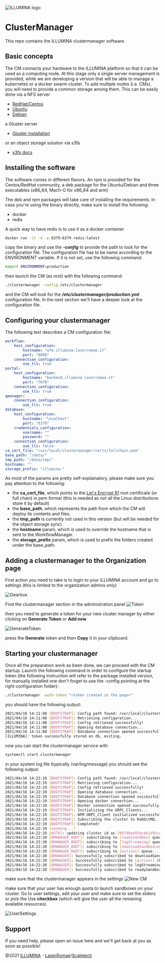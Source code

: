 ![ILLUMINA logo](./media/logo-main-color-positive.png)

# ClusterManager

This repo contains the ILLUMINA clustermanager software. 

## Basic concepts
The CM connects your hardware to the ILLUMINA platform so that it can be used as a computing node. At this stage only a single server management is provided, while we are developing a version that will be able to manage a kubernetes or a docker swarm cluster.
To add multiple nodes (i.e. CMs), you will need to provide a common storage among them. This can be easily done via a NFS server
* [RedHat/Centos](https://access.redhat.com/documentation/en-us/red_hat_enterprise_linux/7/html/storage_administration_guide/nfs-serverconfig)
* [Ubuntu](https://help.ubuntu.com/community/NFSv4Howto)
* [Debian](https://wiki.debian.org/NFSServerSetup)

a Gluster server
* [Gluster installation](https://docs.gluster.org/en/latest/)

or an object storage solution via s3fs
* [s3fs docs](https://github.com/s3fs-fuse/s3fs-fuse)

## Installing the software
The software comes in different flavors. An rpm is provided for the Centos/RedHat community, a deb package for the Ubuntu/Debian and three executables (x86_64, Mach-O for x86_64 and arm)

The deb and rpm packages will take care of installing the requirements. In case you're using the binary directly, make sure to install the following:
* docker
* redis

A quick way to have redis is to use it as a docker container
```bash
docker run -it -d -p 6379:6379 redis:latest
```

copy the binary and use the **_-config_** to provide the path to look for the configuration file. The configuration file has to be name according to the ENVIRONMENT variable. If it is not set, use the following command:

```bash
export ENVIRONMENT=production
```

then launch the CM (as root) with the following command:

```bash
./clustermanager -config /etc/clustermanager
```
and the CM will look for the **_/etc/clustermanager/production.yml_** configuration file.
In the next section we'll have a deeper look at the configuration file.
## Configuring your clustermanager
The following text describes a CM configuration file:
```yaml
workflow:
    host_configuration:
        hostname: "wfm.illumina.laserromae.it"
        port: "8080"
    connection_configuration:
        use_tls: true
portal:
    host_configuration:
        hostname: "backend.illumina.laserromae.it"
        port: "7070"
    connection_configuration:
        use_tls: true
qmanager:
    connection_configuration:
        use_tls: true
database:
    host_configuration:
        hostname: "localhost"
        port: "6379"
    credentials_configuration:
        username: ""
        password: ""
    connection_configuration:
        use_tls: false
ca_cert_file: "/usr/local/clustermanager/certs/fullchain.pem"
base_path: "/data/"
tmp_path: "/data/tmp/"
hostname: ""
storage_prefix: "illumina-"
```
As most of the params are pretty self-explainatory, please make sure you pay attention to the following:
* the **ca_cert_file**, which points to the [Let's Encrypt R1](https://letsencrypt.org/certificates/) root certificate (or full chain) in pem format (this is needed as not all the Linux distributions store it by default)
* the **base_path**, which represents the path from which the CM will deploy its contents and files.
* the **tmp_path** is currently not used in this version (but will be needed for the object storage sync)
* the **hostname** param, which is used to override the hostname that is sent to the WorkflowManager.
* the **storage_prefix** param, which is used to prefix the folders created under the base_path.

## Adding a clustermanager to the Organization page
First action you need to take is to login to your ILLUMINA account and go to settings (this is limited to the organization admins only)

![Gearbox](./media/topmenu.png)

Find the clustermanager section in the administration panel
![Token](./media/clustermanager.png)

then you need to generate a token for your new cluster manager by either clicking on __Generate Token__ or __Add new__

![GenerateToken](./media/generatetoken.png)

press the __Generate__ token and then __Copy__ it in your clipboard.

## Starting your clustermanager
Once all the preparation work as been done, we can proceed with the CM startup. Launch the following command in order to configure the startup token (the following instruction will refer to the package installed version, for manually installed one don't forget to use the -config pointing at the right configuration folder):

```bash
./clustermanager -auth-token "<token created in the page>"
```
you should have the following output:
```bash
2021/04/16 14:11:08 [BOOTSTRAP]: Config path found: /usr/local/clustermanager/etc/
2021/04/16 14:11:08 [BOOTSTRAP]: Retrieving configuration...
2021/04/16 14:11:08 [BOOTSTRAP]: Config retrieved successfully!
2021/04/16 14:11:08 [BOOTSTRAP]: Opening database connection...
2021/04/16 14:11:08 [BOOTSTRAP]: Database connection opened successfully!
[ILLUMINA]: token successfully stored on db, exiting.
```

now you can start the clustermanager service with
```bash
systemctl start clustermanager
```
in your system log file (typically /var/log/message) you should see the following output:

```bash
2021/04/16 14:22:19 [BOOTSTRAP]: Config path found: /usr/local/clustermanager/etc/
2021/04/16 14:22:19 [BOOTSTRAP]: Retrieving configuration...
2021/04/16 14:22:19 [BOOTSTRAP]: Config retrieved successfully!
2021/04/16 14:22:19 [BOOTSTRAP]: Opening database connection...
2021/04/16 14:22:19 [BOOTSTRAP]: Database connection opened successfully!
2021/04/16 14:22:19 [BOOTSTRAP]: Opening docker connection...
2021/04/16 14:22:19 [BOOTSTRAP]: Docker connection opened successfully!
2021/04/16 14:22:19 [BOOTSTRAP]: Initializing the GRPC_Clients...
2021/04/16 14:22:19 [BOOTSTRAP]: WFM GRPC_Client initialized successfully!
2021/04/16 14:22:19 [BOOTSTRAP]: Subscribing the cluster to RabbitMQ...
2021/04/16 14:22:19 [BOOTSTRAP]: Completed!
2021/04/16 14:22:19 [sending...]
2021/04/16 14:22:19 [AUTH]: updating cluster id as [60799ad930c4e1392ce1d06d]
2021/04/16 14:22:20 [QMANAGER_BOOT]: subscribing to [readySandbox] queue...
2021/04/16 14:22:20 [QMANAGER_BOOT]: subscribing to [logStreaming] queue...
2021/04/16 14:22:20 [QMANAGER_BOOT]: subscribing to [downloadSandboxLog] queue...
2021/04/16 14:22:20 [QMANAGER_BOOT]: subscribing to [actions] queue...
2021/04/16 14:22:20 [QMANAGER]: Successfully subscribed to downloadSandboxLog channel!
2021/04/16 14:22:20 [QMANAGER]: Successfully subscribed to [actions] channel!
2021/04/16 14:22:20 [QMANAGER]: Successfully subscribed to logStreaming channel!
2021/04/16 14:22:20 [QMANAGER]: Successfully subscribed to readySandbox channel!
```

make sure that the clustermanager appears in the settings
![New CM](./media/newclustermanager.png)

make sure that your user has enough quota to launch sandboxes on your cluster. Go to user settings, edit your user and make sure to set the sliders or pick the Use **checkbox** (which will give the user all the remaning available resources).

![UserSettings](./media/usersettings.png)

## Support
If you need help, please open an issue here and we'll get back at you as soon as possible!

@2021 [ILLUMINA](https://www.illumina.laserromae.it) - [LaserRomae](https://www.laserromae.it)/[Scaletech](https://portal.scaletech.io)

